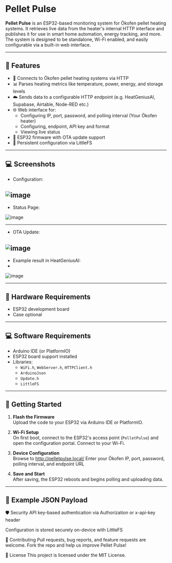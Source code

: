 # Pellet Pulse

**Pellet Pulse** is an ESP32-based monitoring system for Ökofen pellet heating systems. It retrieves live data from the heater's internal HTTP interface and publishes it for use in smart home automation, energy tracking, and more. The system is designed to be standalone, Wi-Fi enabled, and easily configurable via a built-in web interface.

---

## 🔧 Features

  
- 🔌 Connects to Ökofen pellet heating systems via HTTP  
- 📊 Parses heating metrics like temperature, power, energy, and storage levels  
- ☁️ Sends data to a configurable HTTP endpoint (e.g. HeatGeniusAI, Supabase, Airtable, Node-RED etc.)  
- 🌐 Web interface for:
  - Configuring IP, port, password, and polling interval (Your Ökofen heater)
  - Configuring, endpoint, API key and format  
  - Viewing live status
- 📶 ESP32 firmware with OTA update support
- 💾 Persistent configuration via LittleFS
---

## 💻 Screenshots

- Configuration:

![image](https://github.com/user-attachments/assets/cec63fcf-e1e4-4e39-8c21-353e84c1a1c9)
---

- Status Page:

![image](https://github.com/user-attachments/assets/b30b3302-306f-46a6-97c5-269234ab85e8)


---

- OTA Update:

![image](https://github.com/user-attachments/assets/bdb65ade-2775-4e10-a32b-0f002a90f270)
---

- Example result in HeatGeniusAI:
- 
![image](https://github.com/user-attachments/assets/0ab6aaa1-8568-4977-bb58-c764cff8a1a9)

  ---

## 🧰 Hardware Requirements

- ESP32 development board 
- Case optional

---

## 💻 Software Requirements

- Arduino IDE (or PlatformIO)  
- ESP32 board support installed  
- Libraries:
  - `WiFi.h`, `WebServer.h`, `HTTPClient.h`
  - `ArduinoJson`
  - `Update.h`
  - `LittleFS`
  

---

## 🚀 Getting Started

1. **Flash the Firmware**  
   Upload the code to your ESP32 via Arduino IDE or PlatformIO.

2. **Wi-Fi Setup**  
   On first boot, connect to the ESP32's access point (`PelletPulse`) and open the configuration portal. Connect to your Wi-Fi.

3. **Device Configuration**  
   Browse to http://pelletpulse.local/ Enter your Ökofen IP, port, password, polling interval, and endpoint URL

4. **Save and Start**  
   After saving, the ESP32 reboots and begins polling and uploading data.

---

## 🧾 Example JSON Payload

🛡️ Security
API key-based authentication via Authorization or x-api-key header

Configuration is stored securely on-device with LittleFS

🤝 Contributing
Pull requests, bug reports, and feature requests are welcome. Fork the repo and help us improve Pellet Pulse!

📜 License
This project is licensed under the MIT License.
